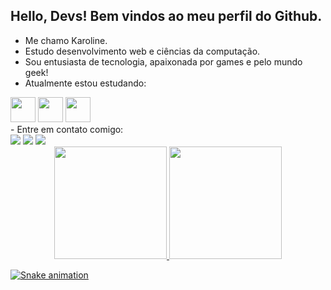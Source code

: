 ## Hello, Devs! Bem vindos ao meu perfil do Github.
- Me chamo Karoline.
- Estudo desenvolvimento web e ciências da computação.
- Sou entusiasta de tecnologia, apaixonada por games e pelo mundo geek!
- Atualmente estou estudando:
<div>
   <img src="https://cdn.jsdelivr.net/gh/devicons/devicon/icons/javascript/javascript-original.svg" width="40" height="40"/> <img   src="https://cdn.jsdelivr.net/gh/devicons/devicon/icons/html5/html5-original-wordmark.svg" width="40" height="40"/> <img src="https://cdn.jsdelivr.net/gh/devicons/devicon/icons/css3/css3-original-wordmark.svg" width="40" height="40"/>
</div>
- Entre em contato comigo:
<div>
    <a href="https://www.linkedin.com/in/karolinealves2101/" target="_blank"><img src="https://img.shields.io/badge/-LinkedIn-%230077B5?style=for-the-badge&logo=linkedin&logoColor=white" target="_blank"></a>
    <a href = "mailto:alveskarol618@gmail.com"><img src="https://img.shields.io/badge/Gmail-D14836?style=for-the-badge&logo=gmail&logoColor=white" target="_blank"></a>
    <a href="https://www.twitch.tv/karoudejett" target="_blank"><img src="https://img.shields.io/badge/Twitch-9146FF?style=for-the-badge&logo=twitch&logoColor=white" target="_blank"></a>
 </div>
 
<div align="center">
  <a href="https://github.com/Karol-Alves">
  <img height="180em" src="https://github-readme-stats.vercel.app/api?username=Karol-Alves&show_icons=true&theme=omni&include_all_commits=true&count_private=true"/>
  <img height="180em" src="https://github-readme-stats.vercel.app/api/top-langs/?username=Karol-Alves&layout=compact&langs_count=7&theme=omni"/>
</div>

  ![Snake animation](https://github.com/Karol-Alves/Karol-Alves/blob/output/github-contribution-grid-snake.svg)
 

